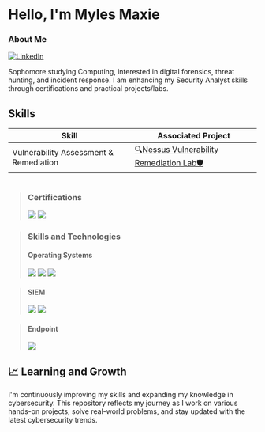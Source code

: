# Hello, I'm Myles Maxie

### About Me    
[![LinkedIn](https://img.shields.io/badge/LinkedIn-Connect-blue?style=flat-square&logo=linkedin)](https://www.linkedin.com/in/milesmaxie/)

 Sophomore studying Computing, interested in digital forensics, threat hunting, and incident response. I am enhancing my Security Analyst skills through certifications and practical projects/labs.

## Skills

| Skill                                         | Associated Project         |
|-----------------------------------------------|----------------------------|
| Vulnerability Assessment & Remediation          | <a href="https://github.com/mylesmaxie0">🔍Nessus Vulnerability Remediation Lab🛡️</a>|



#

> ### Certifications
> <img src="https://img.shields.io/badge/-Network%2B-FF0000?&style=-the-badge&logo=CompTIA&logoColor=white" />
> <img src="https://img.shields.io/badge/-Security%2B-FF0000?&style=-the-badge&logo=CompTIA&logoColor=white" />

> ### Skills and Technologies
> #### Operating Systems
> <img src="https://img.shields.io/badge/-Windows-0078D4?&style=-the-badge&logo=windows&logoColor=white" />
> <img src="https://img.shields.io/badge/-macOS-000000?&style=-the-badge&logo=apple&logoColor=white" />
> <img src="https://img.shields.io/badge/-Ubuntu-E95420?&style=-the-badge&logo=ubuntu&logoColor=white" />

> #### SIEM
> <img src="https://img.shields.io/badge/-Microsoft_Sentinel-0078D4?&style=-the-badge&logo=Microsoft&logoColor=white" />
> <img src="https://img.shields.io/badge/-Splunk-000000?&style=-the-badge&logo=Splunk&logoColor=white" />

> #### Endpoint
> <img src="https://img.shields.io/badge/-Microsoft_Defender_for_Endpoint-00A4EF?&style=-the-badge&logo=Microsoft&logoColor=white" />

## 📈 Learning and Growth

I'm continuously improving my skills and expanding my knowledge in cybersecurity. This repository reflects my journey as I work on various hands-on projects, solve real-world problems, and stay updated with the latest cybersecurity trends.





